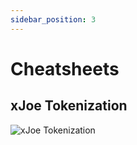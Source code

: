 ```yaml
---
sidebar_position: 3
---
```


# Cheatsheets

## xJoe Tokenization

![xJoe Tokenization](/img/cheatsheets/xJOE_Tokenization.jpg)

